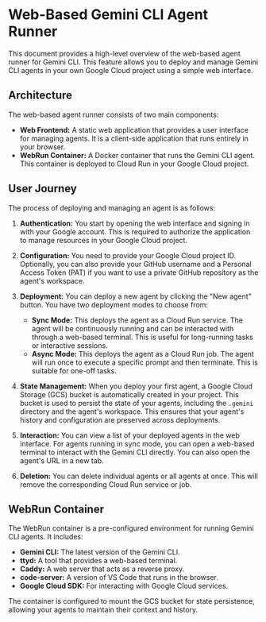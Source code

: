 # Web-Based Gemini CLI Agent Runner

This document provides a high-level overview of the web-based agent runner for Gemini CLI. This feature allows you to deploy and manage Gemini CLI agents in your own Google Cloud project using a simple web interface.

## Architecture

The web-based agent runner consists of two main components:

*   **Web Frontend:** A static web application that provides a user interface for managing agents. It is a client-side application that runs entirely in your browser.
*   **WebRun Container:** A Docker container that runs the Gemini CLI agent. This container is deployed to Cloud Run in your Google Cloud project.

## User Journey

The process of deploying and managing an agent is as follows:

1.  **Authentication:** You start by opening the web interface and signing in with your Google account. This is required to authorize the application to manage resources in your Google Cloud project.

2.  **Configuration:** You need to provide your Google Cloud project ID. Optionally, you can also provide your GitHub username and a Personal Access Token (PAT) if you want to use a private GitHub repository as the agent's workspace.

3.  **Deployment:** You can deploy a new agent by clicking the "New agent" button. You have two deployment modes to choose from:
    *   **Sync Mode:** This deploys the agent as a Cloud Run service. The agent will be continuously running and can be interacted with through a web-based terminal. This is useful for long-running tasks or interactive sessions.
    *   **Async Mode:** This deploys the agent as a Cloud Run job. The agent will run once to execute a specific prompt and then terminate. This is suitable for one-off tasks.

4.  **State Management:** When you deploy your first agent, a Google Cloud Storage (GCS) bucket is automatically created in your project. This bucket is used to persist the state of your agents, including the `.gemini` directory and the agent's workspace. This ensures that your agent's history and configuration are preserved across deployments.

5.  **Interaction:** You can view a list of your deployed agents in the web interface. For agents running in sync mode, you can open a web-based terminal to interact with the Gemini CLI directly. You can also open the agent's URL in a new tab.

6.  **Deletion:** You can delete individual agents or all agents at once. This will remove the corresponding Cloud Run service or job.

## WebRun Container

The WebRun container is a pre-configured environment for running Gemini CLI agents. It includes:

*   **Gemini CLI:** The latest version of the Gemini CLI.
*   **ttyd:** A tool that provides a web-based terminal.
*   **Caddy:** A web server that acts as a reverse proxy.
*   **code-server:** A version of VS Code that runs in the browser.
*   **Google Cloud SDK:** For interacting with Google Cloud services.

The container is configured to mount the GCS bucket for state persistence, allowing your agents to maintain their context and history.
